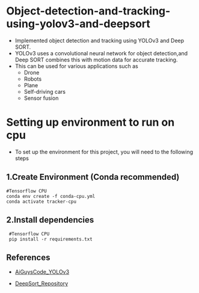 # Object-detection-and-tracking-using-yolov3-and-deepsort
* Implemented object detection and tracking using YOLOv3 and Deep SORT. 
* YOLOv3 uses a convolutional neural network for object detection,and Deep SORT combines this with motion data for accurate tracking. 
* This can be used for various applications such as 
  * Drone
  * Robots
  * Plane
  * Self-driving cars
  * Sensor fusion
# Setting up environment to run on cpu  
  * To set up the environment for this project, you will need to the following steps  
  ## 1.Create Environment (Conda recommended)
    #Tensorflow CPU
    conda env create -f conda-cpu.yml
    conda activate tracker-cpu
  ## 2.Install dependencies 
     #Tensorflow CPU
     pip install -r requirements.txt
        
## References
* [AiGuysCode_YOLOv3](https://github.com/theAIGuysCode/yolov3_deepsort "AiGuysCode")

* [DeepSort_Repository](https://github.com/nwojke/deep_sort "DeepSort")


